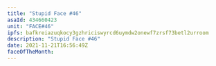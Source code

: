 ```yaml
---
title: "Stupid Face #46"
asaId: 434660423
unit: "FACE#46"
ipfs: bafkreiazuqkocy3gzhriciswyrcd6uymdw2onewf7zrsf73betl2urroom
description: "Stupid Face #46"
date: 2021-11-21T16:56:49Z
faceOfTheMonth:
---
```

